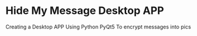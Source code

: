 # Hide My Message Desktop APP
 Creating a Desktop APP Using Python PyQt5 To encrypt messages into pics
